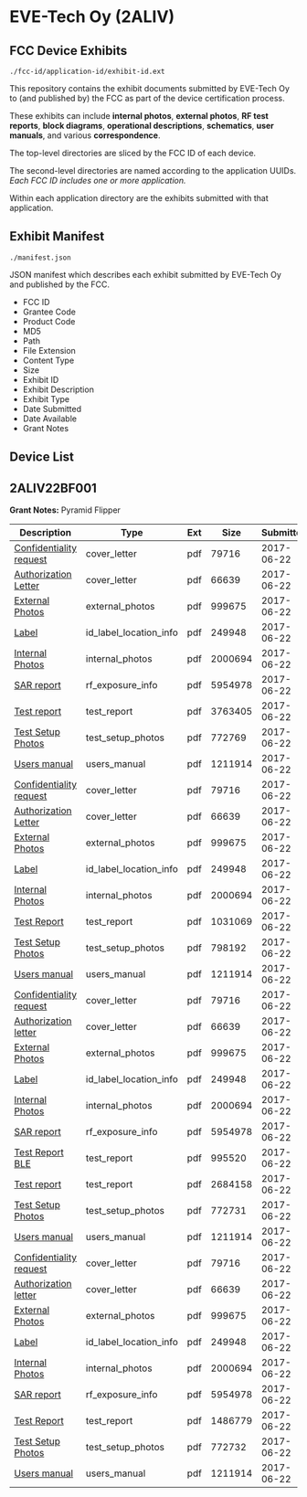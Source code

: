 # EVE-Tech Oy (2ALIV)
## FCC Device Exhibits

```
./fcc-id/application-id/exhibit-id.ext
```

This repository contains the exhibit documents submitted by EVE-Tech Oy to (and published by) the FCC as part of the device certification process.

These exhibits can include **internal photos**, **external photos**, **RF test reports**, **block diagrams**, **operational descriptions**, **schematics**, **user manuals**, and various **correspondence**.

The top-level directories are sliced by the FCC ID of each device.

The second-level directories are named according to the application UUIDs. *Each FCC ID includes one or more application.*

Within each application directory are the exhibits submitted with that application. 

## Exhibit Manifest

```
./manifest.json
```

JSON manifest which describes each exhibit submitted by EVE-Tech Oy and published by the FCC.

- FCC ID
- Grantee Code
- Product Code
- MD5
- Path
- File Extension
- Content Type
- Size
- Exhibit ID
- Exhibit Description
- Exhibit Type
- Date Submitted
- Date Available
- Grant Notes

## Device List
## 2ALIV22BF001
**Grant Notes:** Pyramid Flipper

| Description | Type | Ext | Size | Submitted | Available |
| ----------- | ---- | --- | ---- | --------- | --------- |
| [Confidentiality request](2ALIV22BF001/f112dafe2940f47f5c17d30b2674dd78/3435843.pdf) | cover_letter | pdf | 79716 | 2017-06-22 | 2017-06-22 |
| [Authorization Letter](2ALIV22BF001/f112dafe2940f47f5c17d30b2674dd78/3435844.pdf) | cover_letter | pdf | 66639 | 2017-06-22 | 2017-06-22 |
| [External Photos](2ALIV22BF001/f112dafe2940f47f5c17d30b2674dd78/3435838.pdf) | external_photos | pdf | 999675 | 2017-06-22 | 2017-06-22 |
| [Label](2ALIV22BF001/f112dafe2940f47f5c17d30b2674dd78/3435842.pdf) | id_label_location_info | pdf | 249948 | 2017-06-22 | 2017-06-22 |
| [Internal Photos](2ALIV22BF001/f112dafe2940f47f5c17d30b2674dd78/3435839.pdf) | internal_photos | pdf | 2000694 | 2017-06-22 | 2017-06-22 |
| [SAR report](2ALIV22BF001/f112dafe2940f47f5c17d30b2674dd78/3435887.pdf) | rf_exposure_info | pdf | 5954978 | 2017-06-22 | 2017-06-22 |
| [Test report](2ALIV22BF001/f112dafe2940f47f5c17d30b2674dd78/3435990.pdf) | test_report | pdf | 3763405 | 2017-06-22 | 2017-06-22 |
| [Test Setup Photos](2ALIV22BF001/f112dafe2940f47f5c17d30b2674dd78/3435950.pdf) | test_setup_photos | pdf | 772769 | 2017-06-22 | 2017-06-22 |
| [Users manual](2ALIV22BF001/f112dafe2940f47f5c17d30b2674dd78/3435841.pdf) | users_manual | pdf | 1211914 | 2017-06-22 | 2017-06-22 |
| [Confidentiality request](2ALIV22BF001/2cb0c58e556c6d4da6959726b2a00573/3435843.pdf) | cover_letter | pdf | 79716 | 2017-06-22 | 2017-06-22 |
| [Authorization Letter](2ALIV22BF001/2cb0c58e556c6d4da6959726b2a00573/3435844.pdf) | cover_letter | pdf | 66639 | 2017-06-22 | 2017-06-22 |
| [External Photos](2ALIV22BF001/2cb0c58e556c6d4da6959726b2a00573/3435838.pdf) | external_photos | pdf | 999675 | 2017-06-22 | 2017-06-22 |
| [Label](2ALIV22BF001/2cb0c58e556c6d4da6959726b2a00573/3435842.pdf) | id_label_location_info | pdf | 249948 | 2017-06-22 | 2017-06-22 |
| [Internal Photos](2ALIV22BF001/2cb0c58e556c6d4da6959726b2a00573/3435839.pdf) | internal_photos | pdf | 2000694 | 2017-06-22 | 2017-06-22 |
| [Test Report](2ALIV22BF001/2cb0c58e556c6d4da6959726b2a00573/3435845.pdf) | test_report | pdf | 1031069 | 2017-06-22 | 2017-06-22 |
| [Test Setup Photos](2ALIV22BF001/2cb0c58e556c6d4da6959726b2a00573/3435840.pdf) | test_setup_photos | pdf | 798192 | 2017-06-22 | 2017-06-22 |
| [Users manual](2ALIV22BF001/2cb0c58e556c6d4da6959726b2a00573/3435841.pdf) | users_manual | pdf | 1211914 | 2017-06-22 | 2017-06-22 |
| [Confidentiality request](2ALIV22BF001/85341a7a8a90092e8a98311194b4b57e/3435843.pdf) | cover_letter | pdf | 79716 | 2017-06-22 | 2017-06-22 |
| [Authorization letter](2ALIV22BF001/85341a7a8a90092e8a98311194b4b57e/3435844.pdf) | cover_letter | pdf | 66639 | 2017-06-22 | 2017-06-22 |
| [External Photos](2ALIV22BF001/85341a7a8a90092e8a98311194b4b57e/3435838.pdf) | external_photos | pdf | 999675 | 2017-06-22 | 2017-06-22 |
| [Label](2ALIV22BF001/85341a7a8a90092e8a98311194b4b57e/3435842.pdf) | id_label_location_info | pdf | 249948 | 2017-06-22 | 2017-06-22 |
| [Internal Photos](2ALIV22BF001/85341a7a8a90092e8a98311194b4b57e/3435839.pdf) | internal_photos | pdf | 2000694 | 2017-06-22 | 2017-06-22 |
| [SAR report](2ALIV22BF001/85341a7a8a90092e8a98311194b4b57e/3435887.pdf) | rf_exposure_info | pdf | 5954978 | 2017-06-22 | 2017-06-22 |
| [Test Report BLE](2ALIV22BF001/85341a7a8a90092e8a98311194b4b57e/3435913.pdf) | test_report | pdf | 995520 | 2017-06-22 | 2017-06-22 |
| [Test report](2ALIV22BF001/85341a7a8a90092e8a98311194b4b57e/3435939.pdf) | test_report | pdf | 2684158 | 2017-06-22 | 2017-06-22 |
| [Test Setup Photos](2ALIV22BF001/85341a7a8a90092e8a98311194b4b57e/3435911.pdf) | test_setup_photos | pdf | 772731 | 2017-06-22 | 2017-06-22 |
| [Users manual](2ALIV22BF001/85341a7a8a90092e8a98311194b4b57e/3435841.pdf) | users_manual | pdf | 1211914 | 2017-06-22 | 2017-06-22 |
| [Confidentiality request](2ALIV22BF001/ade342fe219a9f47ab07df93d785a34b/3435843.pdf) | cover_letter | pdf | 79716 | 2017-06-22 | 2017-06-22 |
| [Authorization letter](2ALIV22BF001/ade342fe219a9f47ab07df93d785a34b/3435844.pdf) | cover_letter | pdf | 66639 | 2017-06-22 | 2017-06-22 |
| [External Photos](2ALIV22BF001/ade342fe219a9f47ab07df93d785a34b/3435838.pdf) | external_photos | pdf | 999675 | 2017-06-22 | 2017-06-22 |
| [Label](2ALIV22BF001/ade342fe219a9f47ab07df93d785a34b/3435842.pdf) | id_label_location_info | pdf | 249948 | 2017-06-22 | 2017-06-22 |
| [Internal Photos](2ALIV22BF001/ade342fe219a9f47ab07df93d785a34b/3435839.pdf) | internal_photos | pdf | 2000694 | 2017-06-22 | 2017-06-22 |
| [SAR report](2ALIV22BF001/ade342fe219a9f47ab07df93d785a34b/3435887.pdf) | rf_exposure_info | pdf | 5954978 | 2017-06-22 | 2017-06-22 |
| [Test Report](2ALIV22BF001/ade342fe219a9f47ab07df93d785a34b/3435882.pdf) | test_report | pdf | 1486779 | 2017-06-22 | 2017-06-22 |
| [Test Setup Photos](2ALIV22BF001/ade342fe219a9f47ab07df93d785a34b/3435880.pdf) | test_setup_photos | pdf | 772732 | 2017-06-22 | 2017-06-22 |
| [Users manual](2ALIV22BF001/ade342fe219a9f47ab07df93d785a34b/3435841.pdf) | users_manual | pdf | 1211914 | 2017-06-22 | 2017-06-22 |
